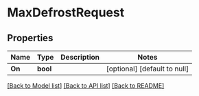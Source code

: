 # MaxDefrostRequest

## Properties
Name | Type | Description | Notes
------------ | ------------- | ------------- | -------------
**On** | **bool** |  | [optional] [default to null]

[[Back to Model list]](../README.md#documentation-for-models) [[Back to API list]](../README.md#documentation-for-api-endpoints) [[Back to README]](../README.md)


